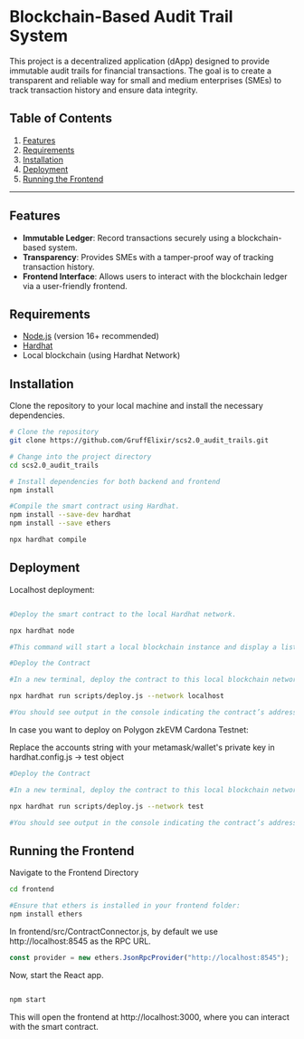 # Blockchain-Based Audit Trail System

This project is a decentralized application (dApp) designed to provide immutable audit trails for financial transactions. The goal is to create a transparent and reliable way for small and medium enterprises (SMEs) to track transaction history and ensure data integrity.

## Table of Contents

1. [Features](#features)
2. [Requirements](#requirements)
3. [Installation](#installation)
4. [Deployment](#deployment)
5. [Running the Frontend](#running-the-frontend)

---

## Features

- **Immutable Ledger**: Record transactions securely using a blockchain-based system.
- **Transparency**: Provides SMEs with a tamper-proof way of tracking transaction history.
- **Frontend Interface**: Allows users to interact with the blockchain ledger via a user-friendly frontend.

## Requirements

- [Node.js](https://nodejs.org/) (version 16+ recommended)
- [Hardhat](https://hardhat.org/)
- Local blockchain (using Hardhat Network)

## Installation

Clone the repository to your local machine and install the necessary dependencies.

```bash
# Clone the repository
git clone https://github.com/GruffElixir/scs2.0_audit_trails.git

# Change into the project directory
cd scs2.0_audit_trails

# Install dependencies for both backend and frontend
npm install

#Compile the smart contract using Hardhat.
npm install --save-dev hardhat
npm install --save ethers

npx hardhat compile


```

## Deployment

Localhost deployment:

```bash

#Deploy the smart contract to the local Hardhat network.

npx hardhat node

#This command will start a local blockchain instance and display a list of accounts with their private keys. Leave this terminal open, as it serves as your local blockchain.

#Deploy the Contract

#In a new terminal, deploy the contract to this local blockchain network.

npx hardhat run scripts/deploy.js --network localhost

#You should see output in the console indicating the contract’s address. Note this address, as you will need it to connect the frontend.
```

In case you want to deploy on Polygon zkEVM Cardona Testnet:

Replace the accounts string with your metamask/wallet's private key in hardhat.config.js -> test object

```bash
#Deploy the Contract

#In a new terminal, deploy the contract to this local blockchain network.

npx hardhat run scripts/deploy.js --network test

#You should see output in the console indicating the contract’s address. Note this address, as you will need it to connect the frontend.
```

## Running the Frontend

Navigate to the Frontend Directory

```bash
cd frontend

#Ensure that ethers is installed in your frontend folder:
npm install ethers
```

In frontend/src/ContractConnector.js, by default we use http://localhost:8545 as the RPC URL.

```javascript
const provider = new ethers.JsonRpcProvider("http://localhost:8545");
```

Now, start the React app.

```bash

npm start
```

This will open the frontend at http://localhost:3000, where you can interact with the smart contract.
